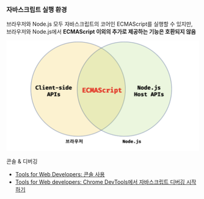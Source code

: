 ### 자바스크립트 실행 환경

브라우저와 Node.js 모두 자바스크립트의 코어인 ECMAScript를 실행할 수 있지만, 브라우저와 Node.js에서 **ECMAScript 이외의 추가로 제공하는 기능은 호환되지 않음**

![브라우저와_Node.js_환경.png](브라우저와_Node.js_환경.png)

콘솔 & 디버깅

- [Tools for Web Developers: 콘솔 사용](https://developers.google.com/web/tools/chrome-devtools/console/?hl=ko)
- [Tools for Web developers: Chrome DevTools에서 자바스크립트 디버깅 시작하기](https://developers.google.com/web/tools/chrome-devtools/javascript/?hl=ko)
